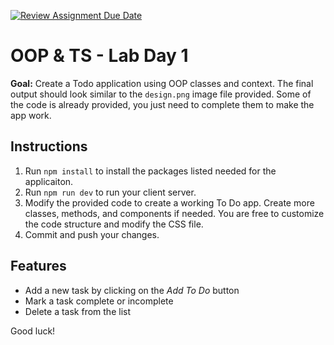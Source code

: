 [![Review Assignment Due Date](https://classroom.github.com/assets/deadline-readme-button-22041afd0340ce965d47ae6ef1cefeee28c7c493a6346c4f15d667ab976d596c.svg)](https://classroom.github.com/a/n1EHEQTf)
# OOP & TS - Lab Day 1

**Goal:** Create a Todo application using OOP classes and context. The final output should look similar to the `design.png` image file provided. Some of the code is already provided, you just need to complete them to make the app work.

## Instructions

1. Run `npm install` to install the packages listed needed for the applicaiton.
2. Run `npm run dev` to run your client server.
3. Modify the provided code to create a working To Do app. Create more classes, methods, and components if needed. You are free to customize the code structure and modify the CSS file.
4. Commit and push your changes.

## Features

- Add a new task by clicking on the *Add To Do* button
- Mark a task complete or incomplete
- Delete a task from the list

Good luck!
